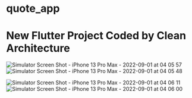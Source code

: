 # quote_app

# New Flutter Project Coded by Clean Architecture

![Simulator Screen Shot - iPhone 13 Pro Max - 2022-09-01 at 04 05 57](https://user-images.githubusercontent.com/78425511/187817408-a892261c-9be8-4e8a-9622-f1841926e1dc.png)
![Simulator Screen Shot - iPhone 13 Pro Max - 2022-09-01 at 04 05 48](https://user-images.githubusercontent.com/78425511/187817409-c5a5ff6a-f844-4c33-8a34-8dc345207366.png)


![Simulator Screen Shot - iPhone 13 Pro Max - 2022-09-01 at 04 06 11](https://user-images.githubusercontent.com/78425511/187817399-08ae7217-c984-45ff-b44e-c6cc559dc5e4.png)
![Simulator Screen Shot - iPhone 13 Pro Max - 2022-09-01 at 04 06 00](https://user-images.githubusercontent.com/78425511/187817406-f73548e7-c9be-4380-8c91-20eadff58271.png)
